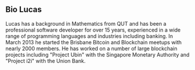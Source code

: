 ## Bio Lucas

Lucas has a background in Mathematics from QUT and has been a professional software developer for over 15 years, experienced in a wide range of programming languages and industries including banking. In March 2013 he started the Brisbane Bitcoin and Blockchain meetups with nearly 2000 members. He has worked on a number of large blockchain projects including "Project Ubin" with the Singapore Monetary Authority and "Project i2i" with the Union Bank. 
